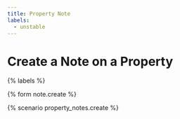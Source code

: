 ```yaml
---
title: Property Note
labels:
  - unstable
---
```


# Create a Note on a Property

{% labels %}

{% form note.create %}

{% scenario property_notes.create %}
